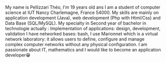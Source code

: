 My name is Pellizzari Théo, I'm 19 years old ans I am a student of computer science at IUT Nancy Charlemagne, France 54000.
My skills are mainly on application development (Java), web development (Php with Html/Css) and Data Base (SQL/MySQL). 
My specialty in Second year of bachelor in technologie actually : Implementation of applications: design, development, validation
I have networked bases: bash, I use Marionnet which is a virtual network laboratory: it allows users to define, configure and manage complex computer networks without any physical configuration.
I am passionate about IT, mathematics and I would like to become an application developer😁


